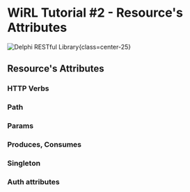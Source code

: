 # WiRL Tutorial #2 - Resource's Attributes

![Delphi RESTful Library](/logo.png){class=center-25}

## Resource's Attributes

### HTTP Verbs

### Path

### Params

### Produces, Consumes

### Singleton

### Auth attributes

